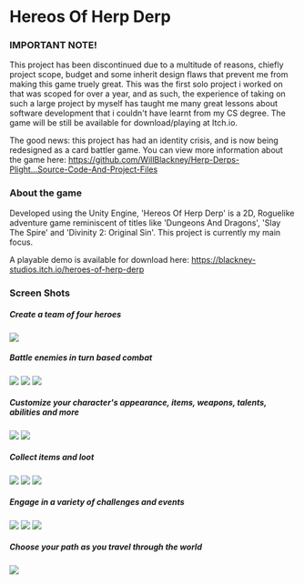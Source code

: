 # Hereos Of Herp Derp

### IMPORTANT NOTE!
This project has been discontinued due to a multitude of reasons, chiefly project scope, budget and some inherit design flaws that prevent me from making this game truely great. This was the first solo project i worked on that was scoped for over a year, and as such, the experience of taking on such a large project by myself has taught me many great lessons about software development that i couldn't have learnt from my CS degree. The game will be still be available for download/playing at Itch.io.

The good news: this project has had an identity crisis, and is now being redesigned as a card battler game. 
You can view more information about the game here: https://github.com/WillBlackney/Herp-Derps-Plight...Source-Code-And-Project-Files

### About the game
Developed using the Unity Engine, 'Hereos Of Herp Derp' is a 2D, Roguelike adventure game reminiscent of titles like 'Dungeons And Dragons', 'Slay The Spire' and 'Divinity 2: Original Sin'. This project is currently my main focus.
 
A playable demo is available for download here: https://blackney-studios.itch.io/heroes-of-herp-derp
### Screen Shots

##### Create a team of four heroes
![](Game%20Still%20Images/Team_Builder_Screen.png)

##### Battle enemies in turn based combat
![](Game%20Still%20Images/Conbat_1.png)
![](Game%20Still%20Images/Combat_2.png)
![](Game%20Still%20Images/Combat_3.png)

##### Customize your character's appearance, items, weapons, talents, abilities and more
![](Game%20Still%20Images/Character_Sheet.png)
![](Game%20Still%20Images/Talent_Tree.png)

##### Collect items and loot
![](Game%20Still%20Images/Loot_Screen.png)
![](Game%20Still%20Images/Item_Reward_Screen.png)
![](Game%20Still%20Images/State_Reward_Screen.png)

##### Engage in a variety of challenges and events
![](Game%20Still%20Images/Camp_Site_Screen.png)
![](Game%20Still%20Images/Shop_Event.png)
![](Game%20Still%20Images/Kings_Blessing_Event.png)

##### Choose your path as you travel through the world
![](Game%20Still%20Images/World_Map.png)
